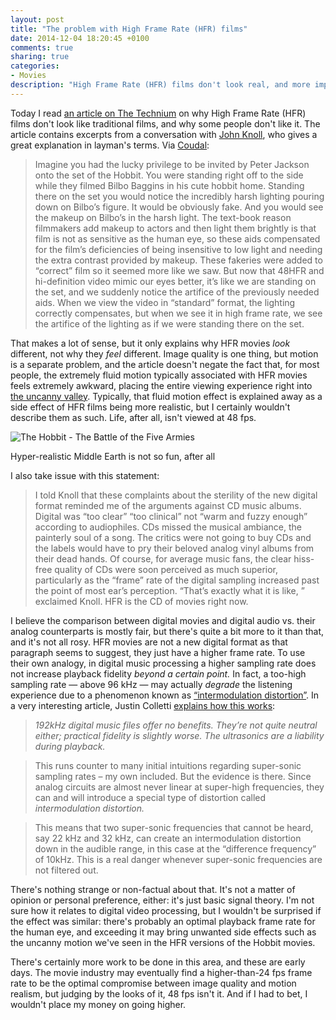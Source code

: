 ```yaml
---
layout: post
title: "The problem with High Frame Rate (HFR) films"
date: 2014-12-04 18:20:45 +0100
comments: true
sharing: true
categories: 
- Movies
description: "High Frame Rate (HFR) films don't look real, and more importantly, they don't feel real."
---
```


Today I read [an article on The Technium](http://kk.org/thetechnium/2013/01/pain-of-the-new/) on why High Frame Rate (HFR) films don't look like traditional films, and why some people don't like it. The article contains excerpts from a conversation with [John Knoll](http://en.wikipedia.org/wiki/John_Knoll), who gives a great explanation in layman's terms. Via [Coudal](http://coudal.com/archives/2014/12/hfr.php):

> Imagine you had the lucky privilege to be invited by Peter Jackson onto the set of the Hobbit. You were standing right off to the side while they filmed Bilbo Baggins in his cute hobbit home. Standing there on the set you would notice the incredibly harsh lighting pouring down on Bilbo’s figure. It would be obviously fake. And you would see the makeup on Bilbo’s in the harsh light. The text-book reason filmmakers add makeup to actors and then light them brightly is that film is not as sensitive as the human eye, so these aids compensated for the film’s deficiencies of being insensitive to low light and needing the extra contrast provided by makeup. These fakeries were added to “correct” film so it seemed more like we saw. But now that 48HFR and hi-definition video mimic our eyes better, it’s like we are standing on the set, and we suddenly notice the artifice of the previously needed aids. When we view the video in “standard” format, the lighting correctly compensates, but when we see it in high frame rate, we see the artifice of the lighting as if we were standing there on the set.

That makes a lot of sense, but it only explains why HFR movies _look_ different, not why they _feel_ different. Image quality is one thing, but motion is a separate problem, and the article doesn't negate the fact that, for most people, the extremely fluid motion typically associated with HFR movies feels extremely awkward, placing the entire viewing experience right into [the uncanny valley](http://en.wikipedia.org/wiki/Uncanny_valley). Typically, that fluid motion effect is explained away as a side effect of HFR films being more realistic, but I certainly wouldn't describe them as such. Life, after all, isn't viewed at 48 fps.

<p class="extra-width"><img src="/assets/images/flickr/15946568102_bf47a1e8e4_h.jpg" alt="The Hobbit - The Battle of the Five Armies"/></p>

<p class="photo-credit">Hyper-realistic Middle Earth is not so fun, after all</p>

I also take issue with this statement:

> I told Knoll that these complaints about the sterility of the new digital format reminded me of the arguments against CD music albums. Digital was “too clear” “too clinical” not “warm and fuzzy enough” according to audiophiles. CDs missed the musical ambiance, the painterly soul of a song. The critics were not going to buy CDs and the labels would have to pry their beloved analog vinyl albums from their dead hands. Of course, for average music fans, the clear hiss-free quality of CDs were soon perceived as much superior, particularly as the “frame” rate of the digital sampling increased past the point of most ear’s perception. “That’s exactly what it is like, ” exclaimed Knoll. HFR is the CD of movies right now.

I believe the comparison between digital movies and digital audio vs. their analog counterparts is mostly fair, but there's quite a bit more to it than that, and it's not all rosy. HFR movies are not a new digital format as that paragraph seems to suggest, they just have a higher frame rate. To use their own analogy, in digital music processing a higher sampling rate does not increase playback fidelity _beyond a certain point._ In fact, a too-high sampling rate  — above 96 kHz — may actually _degrade_ the listening experience due to a phenomenon known as [“intermodulation distortion”](http://en.wikipedia.org/wiki/Intermodulation). In a very interesting article, Justin Colletti [explains how this works](http://www.trustmeimascientist.com/2013/02/04/the-science-of-sample-rates-when-higher-is-better-and-when-it-isnt/):

> _192kHz digital music files offer no benefits. They’re not quite neutral either; practical fidelity is slightly worse. The ultrasonics are a liability during playback._

> This runs counter to many initial intuitions regarding super-sonic sampling rates – my own included. But the evidence is there. Since analog circuits are almost never linear at super-high frequencies, they can and will introduce a special type of distortion called _intermodulation distortion._

> This means that two super-sonic frequencies that cannot be heard, say 22 kHz and 32 kHz, can create an intermodulation distortion down in the audible range, in this case at the “difference frequency” of 10kHz. This is a real danger whenever super-sonic frequencies are not filtered out.

There's nothing strange or non-factual about that. It's not a matter of opinion or personal preference, either: it's just basic signal theory. I'm not sure how it relates to digital video processing, but I wouldn't be surprised if the effect was similar: there's probably an optimal playback frame rate for the human eye, and exceeding it may bring unwanted side effects such as the uncanny motion we've seen in the HFR versions of the Hobbit movies.

There's certainly more work to be done in this area, and these are early days. The movie industry may eventually find a higher-than-24 fps frame rate to be the optimal compromise between image quality and motion realism, but judging by the looks of it, 48 fps isn't it. And if I had to bet, I wouldn't place my money on going higher.